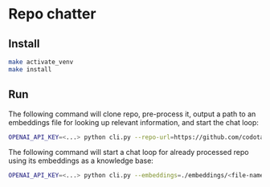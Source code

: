 # Repo chatter

## Install

```bash
make activate_venv
make install
```

## Run

The following command will clone repo, pre-process it, output a path to an embeddings 
file for looking up relevant information, and start the chat loop:
```bash
OPENAI_API_KEY=<...> python cli.py --repo-url=https://github.com/codota/tabnine-vscode.git
```

The following command will start a chat loop for already processed repo using its 
embeddings as a knowledge base: 
```bash
OPENAI_API_KEY=<...> python cli.py --embeddings=./embeddings/<file-name>.csv
```
